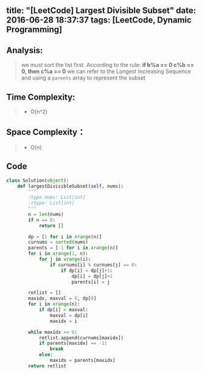 title: "[LeetCode] Largest Divisible Subset"
date: 2016-06-28 18:37:37
tags: [LeetCode, Dynamic Programming]
---

## Analysis:
> we must sort the list first. According to the rule: **if b%a == 0 c%b == 0, then c%a == 0**
> we can refer to the Longest Increasing Sequence and using a `parents` array to represent the subset

## Time Complexity:
> * O(n^2)

## Space Complexity：
> * O(n)


## Code
```python
class Solution(object):
    def largestDivisibleSubset(self, nums):
        """
        :type nums: List[int]
        :rtype: List[int]
        """
        n = len(nums)
        if n == 0:
            return []

        dp = [1 for i in xrange(n)]
        curnums = sorted(nums)
        parents = [-1 for i in xrange(n)]
        for i in xrange(1, n):
            for j in xrange(i):
                if curnums[i] % curnums[j] == 0:
                    if dp[i] < dp[j]+1:
                        dp[i] = dp[j]+1
                        parents[i] = j

        retlist = []
        maxidx, maxval = 0, dp[0]
        for i in xrange(n):
            if dp[i] > maxval:
                maxval = dp[i]
                maxidx = i

        while maxidx >= 0:
            retlist.append(curnums[maxidx])
            if parents[maxidx] == -1:
                break
            else:
                maxidx = parents[maxidx]
        return retlist
```
